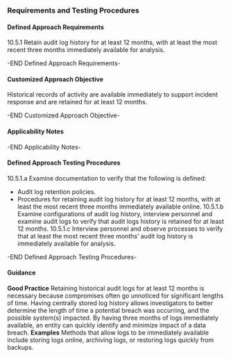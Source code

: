 ### Requirements and Testing Procedures

#### Defined Approach Requirements
10.5.1 Retain audit log history for at least 12 months, with at least the most recent three months immediately available for analysis.

-END Defined Approach Requirements- 
#### Customized Approach Objective
Historical records of activity are available immediately to support incident response and are retained for at least 12 months.

-END Customized Approach Objective- 
#### Applicability Notes



-END Applicability Notes- 
#### Defined Approach Testing Procedures
10.5.1.a Examine documentation to verify that the following is defined:
- Audit log retention policies.
- Procedures for retaining audit log history for at least 12 months, with at least the most recent three months immediately available online.
10.5.1.b Examine configurations of audit log history, interview personnel and examine audit logs to verify that audit logs history is retained for at least 12 months.
10.5.1.c Interview personnel and observe processes to verify that at least the most recent three months’ audit log history is immediately available for analysis.

-END Defined Approach Testing Procedures- 
#### Guidance
**Good Practice**
Retaining historical audit logs for at least 12 months is necessary because compromises often go unnoticed for significant lengths of time. Having centrally stored log history allows investigators to better determine the length of time a potential breach was occurring, and the possible system(s) impacted. By having three months of logs immediately available, an entity can quickly identify and minimize impact of a data breach.
**Examples**
Methods that allow logs to be immediately available include storing logs online, archiving logs, or restoring logs quickly from backups.